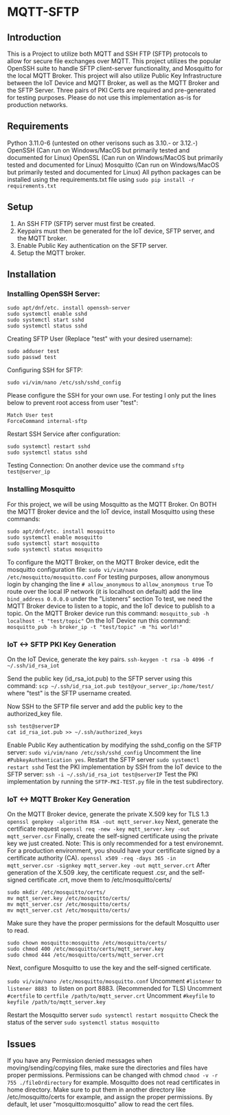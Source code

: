 # MQTT-SFTP

## Introduction
This is a Project to utilize both MQTT and SSH FTP (SFTP) protocols to allow for secure file exchanges over MQTT.
This project utilizes the popular OpenSSH suite to handle SFTP client-server functionality, and Mosquitto for the local MQTT Broker.
This project will also utilize Public Key Infrastructure between the IoT Device and MQTT Broker, as well as the MQTT Broker and the SFTP Server. Three pairs of PKI Certs are required and pre-generated for testing purposes. Please do not use this implementation as-is for production networks.



## Requirements
Python 3.11.0-6 (untested on other verisons such as 3.10.- or 3.12.-)
OpenSSH (Can run on Windows/MacOS but primarily tested and documented for Linux)
OpenSSL (Can run on Windows/MacOS but primarily tested and documented for Linux)
Mosquitto (Can run on Windows/MacOS but primarily tested and documented for Linux)
All python packages can be installed using the requirements.txt file using `sudo pip install -r requirements.txt`

## Setup 
1) An SSH FTP (SFTP) server must first be created. 
2) Keypairs must then be generated for the IoT device, SFTP server, and the MQTT broker.
3) Enable Public Key authentication on the SFTP server.
4) Setup the MQTT broker.

## Installation

### Installing OpenSSH Server:
```
sudo apt/dnf/etc. install openssh-server
sudo systemctl enable sshd
sudo systemctl start sshd
sudo systemctl status sshd
```

Creating SFTP User (Replace "test" with your desired username):
```
sudo adduser test
sudo passwd test
```
Configuring SSH for SFTP:
```
sudo vi/vim/nano /etc/ssh/sshd_config
```
Please configure the SSH for your own use. 
For testing I only put the lines below to prevent root access from user "test":
```
Match User test
ForceCommand internal-sftp
```
Restart SSH Service after configuration:
```
sudo systemctl restart sshd
sudo systemctl status sshd
```
Testing Connection:
On another device use the command `sftp test@server_ip`

### Installing Mosquitto 
For this project, we will be using Mosquitto as the MQTT Broker.
On BOTH the MQTT Broker device and the IoT device, install Mosquitto using these commands: 
```
sudo apt/dnf/etc. install mosquitto
sudo systemctl enable mosquitto
sudo systemctl start mosquitto
sudo systemctl status mosquitto
```
To configure the MQTT Broker, on the MQTT Broker device, edit the mosquitto configuration file:
`sudo vi/vim/nano /etc/mosquitto/mosquitto.conf`
For testing purposes, allow anonymous login by changing the line `# allow_anonymous` to `allow_anonymous true`
To route over the local IP network (it is localhost on default) add the line `bind_address 0.0.0.0` under the "Listeners" section
To test, we need the MQTT Broker device to listen to a topic, and the IoT device to publish to a topic.
On the MQTT Broker device run this command: `mosquitto_sub -h localhost -t "test/topic"`
On the IoT Device run this command: `mosquitto_pub -h broker_ip -t "test/topic" -m "hi world!"`

### IoT <-> SFTP PKI Key Generation
On the IoT Device, generate the key pairs. 
`ssh-keygen -t rsa -b 4096 -f ~/.ssh/id_rsa_iot`

Send the public key (id_rsa_iot.pub) to the SFTP server using this command:
`scp ~/.ssh/id_rsa_iot.pub test@your_server_ip:/home/test/` where "test" is the SFTP username created.

Now SSH to the SFTP file server and add the public key to the authorized_key file.
```
ssh test@serverIP
cat id_rsa_iot.pub >> ~/.ssh/authorized_keys
```
Enable Public Key authentication by modifying the sshd_config on the SFTP server:
`sudo vi/vim/nano /etc/ssh/sshd_config` 
Uncomment the line `#PubkeyAuthentication yes`.
Restart the SFTP server
`sudo systemctl restart sshd`
Test the PKI implementation by SSH from the IoT device to the SFTP server:
`ssh -i ~/.ssh/id_rsa_iot test@serverIP`
Test the PKI implementation by running the `SFTP-PKI-TEST.py` file in the test subdirectory.

### IoT <-> MQTT Broker Key Generation
On the MQTT Broker device, generate the private X.509 key for TLS 1.3
`openssl genpkey -algorithm RSA -out mqtt_server.key`
Next, generate the certificate request
`openssl req -new -key mqtt_server.key -out mqtt_server.csr`
Finally, create the self-signed certificate using the private key we just created.
Note: This is only recommended for a test environemnt. For a production environment, you should have your certificate signed by a certificate authority (CA).
`openssl x509 -req -days 365 -in mqtt_server.csr -signkey mqtt_server.key -out mqtt_server.crt`
After generation of the X.509 .key, the certificate request .csr, and the self-signed certificate .crt, move them to /etc/mosquitto/certs/
```
sudo mkdir /etc/mosquitto/certs/
mv mqtt_server.key /etc/mosquitto/certs/
mv mqtt_server.csr /etc/mosquitto/certs/
mv mqtt_server.cst /etc/mosquitto/certs/
```
Make sure they have the proper permissions for the default Mosquitto user to read.
```
sudo chown mosquitto:mosquitto /etc/mosquitto/certs/
sudo chmod 400 /etc/mosquitto/certs/mqtt_server.key
sudo chmod 444 /etc/mosquitto/certs/mqtt_server.crt
```
Next, configure Mosquitto to use the key and the self-signed certificate.

`sudo vi/vim/nano /etc/mosquitto/mosquitto.conf`
Uncomment `#listener` to `listener 8883 ` to listen on port 8883. (Recommended for TLS)
Uncomment `#certfile` to `certfile /path/to/mqtt_server.crt`
Uncomment `#keyfile` to `keyfile /path/to/mqtt_server.key`

Restart the Mosquitto server `sudo systemctl restart mosquitto`
Check the status of the server `sudo systemctl status mosquitto`

## Issues 
If you have any Permission denied messages when moving/sending/copying files, make sure the directories and files have proper permissions. Permissions can be changed with chmod `chmod -v -r 755 ./fileOrdirectory` for example.
Mosquitto does not read certificates in home directory. Make sure to put them in another directory like /etc/mosquitto/certs for example, and assign the proper permissions. By default, let user "mosquitto:mosquitto" allow to read the cert files.